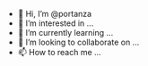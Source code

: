 - 👋 Hi, I’m @portanza
- 👀 I’m interested in ...
- 🌱 I’m currently learning ...
- 💞️ I’m looking to collaborate on ...
- 📫 How to reach me ...

<!---
Portanza is a ✨ special ✨ repository because its `README.md` (this file) appears on your GitHub profile.
You can click the Preview link to take a look at your changes.
--->
